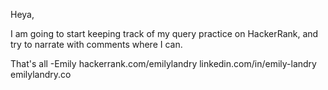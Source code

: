 Heya,

I am going to start keeping track of my query practice on HackerRank, and try to narrate with comments where I can. 

That's all
-Emily
hackerrank.com/emilylandry
linkedin.com/in/emily-landry
emilylandry.co
